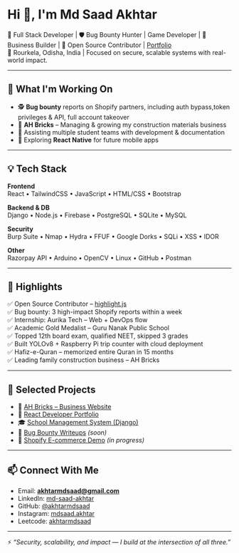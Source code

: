# Hi 👋, I'm Md Saad Akhtar

🎯 Full Stack Developer | 🛡️ Bug Bounty Hunter | Game Developer | 🧱 Business Builder | 🧠 Open Source Contributor | [Portfolio](https://mdsaad-portfolio.netlify.app)  
📍 Rourkela, Odisha, India | Focused on secure, scalable systems with real-world impact.

---

## 🔭 What I'm Working On
- 🕵️ **Bug bounty** reports on Shopify partners, including auth bypass,token privileges & API, full account takeover
- 🚀 **AH Bricks** – Managing & growing my construction materials business
- 🤝 Assisting multiple student teams with development & documentation
- 📱 Exploring **React Native** for future mobile apps
  
---

## 💡 Tech Stack

**Frontend**  
React • TailwindCSS • JavaScript • HTML/CSS • Bootstrap

**Backend & DB**  
Django • Node.js • Firebase • PostgreSQL • SQLite • MySQL

**Security**  
Burp Suite • Nmap • Hydra • FFUF • Google Dorks • SQLi • XSS • IDOR

**Other**  
Razorpay API • Arduino • OpenCV • Linux • GitHub • Postman

---

## 🧠 Highlights

✅ Open Source Contributor – [highlight.js](https://github.com/highlightjs/highlight.js)  
✅ Bug bounty: 3 high-impact Shopify reports within a week  
✅ Internship: Aurika Tech – Web + DevOps flow  
✅ Academic Gold Medalist – Guru Nanak Public School  
✅ Topped 12th board exam, qualified NEET, skipped 3 grades  
✅ Built YOLOv8 + Raspberry Pi trip counter with cloud deployment  
✅ Hafiz-e-Quran – memorized entire Quran in 15 months  
✅ Leading family construction business – AH Bricks  

---

## 🧪 Selected Projects
- 🧱 [AH Bricks – Business Website](https://github.com/akhtarmdsaad/business-website)  
- 🧾 [React Developer Portfolio](https://github.com/akhtarmdsaad/react-portfolio)  
- 🎓 [School Management System (Django)](https://github.com/akhtarmdsaad/School_management_system)  
- 🔐 [Bug Bounty Writeups](https://github.com/akhtarmdsaad/bug-bounty-writeups) *(soon)*  
- 🛒 [Shopify E-commerce Demo](https://github.com/akhtarmdsaad/shopify-ecommerce-demo) *(in progress)*

---

## 📫 Connect With Me
- Email: **akhtarmdsaad@gmail.com**  
- LinkedIn: [md-saad-akhtar](https://www.linkedin.com/in/md-saad-akhtar-969748232/)  
- GitHub: [@akhtarmdsaad](https://github.com/akhtarmdsaad)  
- Instagram: [mdsaad.akhtar](https://www.instagram.com/mdsaad.akhtar)
- Leetcode: [akhtarmdsaad](https://www.leetcode.com/akhtarmdsaad)

---

⚡ _“Security, scalability, and impact — I build at the intersection of all three.”_
